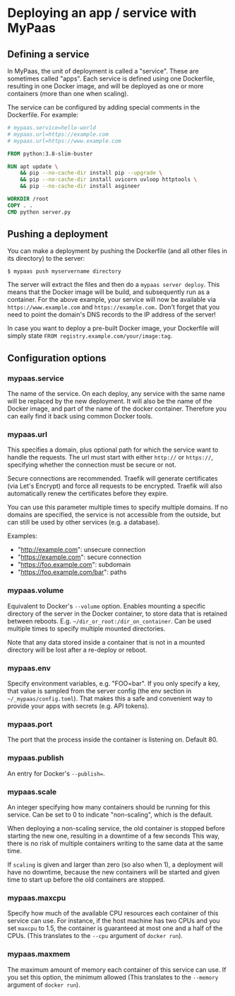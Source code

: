 # Deploying an app / service with MyPaas


## Defining a service

In MyPaas, the unit of deployment is called a "service". These are
sometimes called "apps". Each service is defined using one Dockerfile,
resulting in one Docker image, and will be deployed as one or more
containers (more than one when scaling).

The service can be configured by adding special comments in the Dockerfile. For example:
```Dockerfile
# mypaas.service=hello-world
# mypaas.url=https://example.com
# mypaas.url=https://www.example.com

FROM python:3.8-slim-buster

RUN apt update \
    && pip --no-cache-dir install pip --upgrade \
    && pip --no-cache-dir install uvicorn uvloop httptools \
    && pip --no-cache-dir install asgineer

WORKDIR /root
COPY . .
CMD python server.py
```


## Pushing a deployment

You can make a deployment by pushing the Dockerfile (and all other files in
its directory) to the server:
```
$ mypaas push myservername directory
```

The server will extract the files and then do a `mypaas server deploy`.
This means that the Docker image will be build, and subsequently run
as a container. For the above example, your service will now be
available via `https://www.example.com` and `https://example.com.` Don't
forget that you need to point the domain's DNS records to the IP address
of the server!

In case you want to deploy a pre-built Docker image, your Dockerfile
will simply state `FROM registry.example.com/your/image:tag`.


## Configuration options

### mypaas.service

The name of the service. On each deploy, any service with the same name
will be replaced by the new deployment. It will also be the name of the
Docker image, and part of the name of the docker container. Therefore you can
eaily find it back using common Docker tools.

### mypaas.url

This specifies a domain, plus optional path for which the service want to
handle the requests. The url must start with either `http://` or `https://`,
specifying whether the connection must be secure or not.

Secure connections are recommended. Traefik will generate certificates
(via Let's Encrypt) and force all requests to be encrypted. Traefik
will also automatically renew the certificates before they expire.

You can use this parameter multiple times to specify multiple domains.
If no domains are specified, the service is not accessible from the outside,
but can still be used by other services (e.g. a database).

Examples:

* "http://example.com": unsecure connection
* "https://example.com": secure connection
* "https://foo.example.com": subdomain
* "https://foo.example.com/bar": paths

### mypaas.volume

Equivalent to Docker's `--volume` option. Enables mounting a specific
directory of the server in the Docker container, to store data that is
retained between reboots. E.g. `~/dir_or_root:/dir_on_container`.
Can be used multiple times to specify multiple mounted directories.

Note that any data stored inside a container that is not in a mounted
directory will be lost after a re-deploy or reboot.

### mypaas.env

Specify environment variables, e.g. "FOO=bar". If you only specify a key, that
value is sampled from the server config (the env section in `~/_mypaas/config.toml`).
That makes this a safe and convenient way to provide your apps with
secrets (e.g. API tokens).

### mypaas.port

The port that the process inside the container is listening on. Default 80.

### mypaas.publish

An entry for Docker's `--publish=`.

### mypaas.scale

An integer specifying how many containers should be running for this service.
Can be set to 0 to indicate "non-scaling", which is the default.

When deploying a non-scaling service, the old container is stopped
before starting the new one, resulting in a downtime of a few seconds
This way, there is no risk of multiple containers writing to
the same data at the same time.

If `scaling` is given and larger than zero (so also when 1), a
deployment will have no downtime, because the new containers will be
started and given time to start up before the old containers are
stopped.

### mypaas.maxcpu

Specify how much of the available CPU resources each container of this
service can use. For instance, if the host machine has two CPUs and you
set `maxcpu` to 1.5, the container is guaranteed at most one and a half
of the CPUs. (This translates to the `--cpu` argument of `docker run`).

### mypaas.maxmem

The maximum amount of memory each container of this service can use.
If you set this option, the minimum allowed (This translates to the
`--memory` argument of `docker run`).
